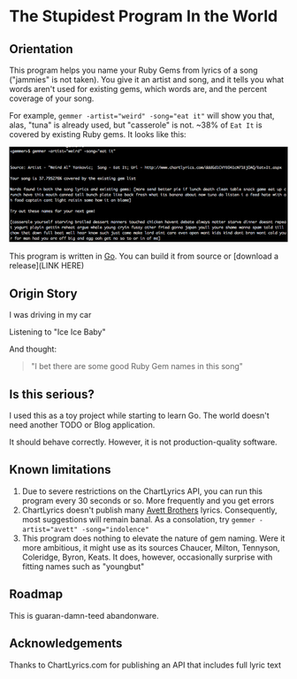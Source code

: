 # The Stupidest Program In the World

## Orientation

This program helps you name your Ruby Gems from lyrics of a song ("jammies" is not taken).
You give it an artist and song, and it tells you what words aren't used for existing gems, which words are, and the
percent coverage of your song.

For example, `gemmer -artist="weird" -song="eat it"` will show you that, alas, "tuna" is already used, but "casserole" is not.
~38% of `Eat It` is covered by existing Ruby gems. It looks like this:

![Gemmer Screenshot](/img/gemmer_ss.png)

This program is written in [Go](http://golang.org). You can build it from source or [download a release](LINK HERE)


## Origin Story

I was driving in my car

Listening to "Ice Ice Baby"

And thought:

> "I bet there are some good Ruby Gem names in this song"

## Is this serious?

I used this as a toy project while starting to learn Go. The world doesn't need another TODO or Blog application.

It should behave correctly. However, it is not production-quality software.

## Known limitations

1. Due to severe restrictions on the ChartLyrics API, you can run this program every 30 seconds or so. More frequently and you get errors
1. ChartLyrics doesn't publish many [Avett Brothers](http://www.theavettbrothers.com/) lyrics. Consequently, most suggestions will remain banal. As a consolation, try `gemmer -artist="avett" -song="indolence"`
1. This program does nothing to elevate the nature of gem naming. Were it more ambitious, it might use as its sources Chaucer, Milton, Tennyson, Coleridge, Byron, Keats. It does, however, occasionally surprise with fitting names such as "youngbut"

## Roadmap

This is guaran-damn-teed abandonware.

## Acknowledgements

Thanks to ChartLyrics.com for publishing an API that includes full lyric text